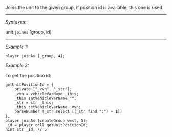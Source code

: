 Joins the unit to the given group, if position id is available, this one is used.


---
*Syntaxes:*

unit `joinAs` [group, id]

---
*Example 1:*

```sqf
player joinAs [_group, 4];
```

*Example 2:*

To get the position id:

```sqf
getUnitPositionId = {
	private ["_vvn", "_str"];
	_vvn = vehicleVarName _this;
	_this setVehicleVarName "";
	_str = str _this;
	_this setVehicleVarName _vvn;
	parseNumber (_str select [(_str find ":") + 1])
};
player joinAs [createGroup west, 5];
_id = player call getUnitPositionId;
hint str _id; // 5
```